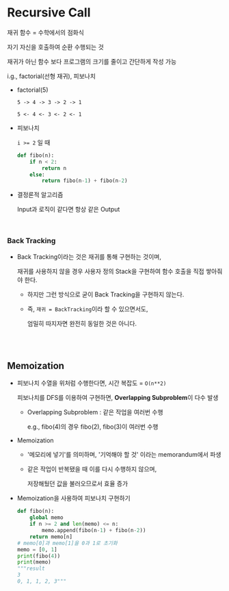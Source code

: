 # Recursive Call

재귀 함수 = 수학에서의 점화식

자기 자신을 호출하여 순환 수행되는 것

재귀가 아닌 함수 보다 프로그램의  크기를 줄이고 간단하게 작성 가능

i.g., factorial(선형 재귀), 피보나치

- factorial(5)

  `5 -> 4 -> 3 -> 2 -> 1`

  `5 <- 4 <- 3 <- 2 <- 1`

- 피보나치

  `i >= 2` 일 때

  ```python
  def fibo(n):
      if n < 2:
          return n
      else:
          return fibo(n-1) + fibo(n-2)
  ```

- 결정론적 알고리즘

  Input과 로직이 같다면 항상 같은 Output

<br>

### Back Tracking

- Back Tracking이라는 것은 재귀를 통해 구현하는 것이며,

  재귀를 사용하지 않을 경우 사용자 정의 Stack을 구현하여 함수 호출을 직접 쌓아줘야 한다.

  - 하지만 그런 방식으로 굳이 Back Tracking을 구현하지 않는다.

  - 즉, `재귀 = BackTracking`이라 할 수 있으면서도,

    엄밀히 따지자면 완전히 동일한 것은 아니다.

<br>

<br>

## Memoization

- 피보나치 수열을 위처럼 수행한다면, 시간 복잡도 = `O(n**2)`

  피보나치를 DFS를 이용하여 구현하면, **Overlapping Subproblem**이 다수 발생

  - Overlapping Subproblem : 같은 작업을 여러번 수행

    e.g., fibo(4)의 경우 fibo(2), fibo(3)이 여러번 수행

- Memoization

  - '메모리에 넣기'를 의미하며, '기억해야 할 것' 이라는 memorandum에서 파생

  - 같은 작업이 반복됐을 때 이를 다시 수행하지 않으며,

    저장해뒀던 값을 불러오므로서 효율 증가

- Memoization을 사용하여 피보나치 구현하기

  ```python
  def fibo(n):
      global memo
      if n >= 2 and len(memo) <= n:
          memo.append(fibo(n-1) + fibo(n-2))
      return memo[n]
  # memo[0]과 memo[1]을 0과 1로 초기화
  memo = [0, 1]
  print(fibo(4))
  print(memo)
  """result
  3
  0, 1, 1, 2, 3"""
  ```